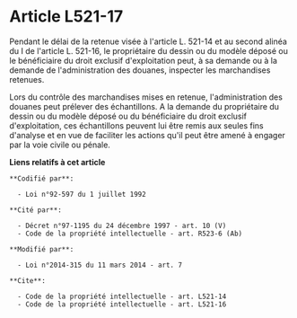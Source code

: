 # Article L521-17

Pendant le délai de la retenue visée à l'article L. 521-14 et au second alinéa du I de l'article L. 521-16, le propriétaire
du dessin ou du modèle déposé ou le bénéficiaire du droit exclusif d'exploitation peut, à sa demande ou à la demande de
l'administration des douanes, inspecter les marchandises retenues. 

Lors du contrôle des marchandises mises en retenue, l'administration des douanes peut prélever des échantillons. A la demande
du propriétaire du dessin ou du modèle déposé ou du bénéficiaire du droit exclusif d'exploitation, ces échantillons peuvent
lui être remis aux seules fins d'analyse et en vue de faciliter les actions qu'il peut être amené à engager par la voie
civile ou pénale.

**Liens relatifs à cet article**

	**Codifié par**:

	  - Loi n°92-597 du 1 juillet 1992

	**Cité par**:

	  - Décret n°97-1195 du 24 décembre 1997 - art. 10 (V)
	  - Code de la propriété intellectuelle - art. R523-6 (Ab)

	**Modifié par**:

	  - Loi n°2014-315 du 11 mars 2014 - art. 7

	**Cite**:

	  - Code de la propriété intellectuelle - art. L521-14
	  - Code de la propriété intellectuelle - art. L521-16
